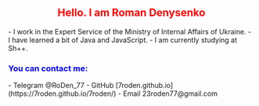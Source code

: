 <h2 style="color:red; text-align:center">Hello. I am Roman Denysenko</h2> 
- I work in the Expert Service of the Ministry of Internal Affairs of Ukraine. 
- I have learned a bit of Java and JavaScript. 
- I am currently studying at Sh++. 
<h3 style="color:blue"> You can contact me: </h3> 
- Telegram @RoDen_77
- GitHub [7roden.github.io](https://7roden.github.io/7roden/)
- Email 23roden77@gmail.com

<!---
7roden/7roden is a ✨ special ✨ repository because its `README.md` (this file) appears on your GitHub profile.
You can click the Preview link to take a look at your changes.
--->
